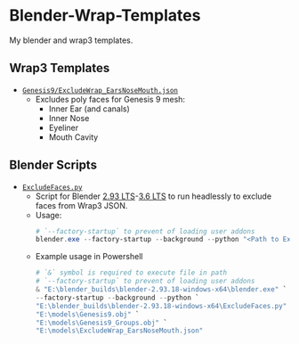 # Blender-Wrap-Templates

My blender and wrap3 templates.

## Wrap3 Templates
- [`Genesis9/ExcludeWrap_EarsNoseMouth.json`](Genesis9/ExcludeWrap_EarsNoseMouth.json)
  - Excludes poly faces for Genesis 9 mesh:
    - Inner Ear (and canals)
    - Inner Nose
    - Eyeliner
    - Mouth Cavity

## Blender Scripts
- [`ExcludeFaces.py`](ExcludeFaces.py)
  - Script for Blender [2.93 LTS](https://download.blender.org/release/Blender2.93)-[3.6 LTS](https://download.blender.org/release/Blender3.6) to run headlessly to exclude faces from Wrap3 JSON.
  - Usage:
    ```powershell
    # `--factory-startup` to prevent of loading user addons
    blender.exe --factory-startup --background --python "<Path to ExcludeFaces.py>" -- "<input.obj>" "<output.obj>" "<faces.json>"
    ```
  - Example usage in Powershell
    ```powershell
    # `&` symbol is required to execute file in path
    # `--factory-startup` to prevent of loading user addons
    & "E:\blender_builds\blender-2.93.18-windows-x64\blender.exe" `
    --factory-startup --background --python `
    "E:\blender_builds\blender-2.93.18-windows-x64\ExcludeFaces.py" -- `
    "E:\models\Genesis9.obj" `
    "E:\models\Genesis9_Groups.obj" `
    "E:\models\ExcludeWrap_EarsNoseMouth.json"
    ```
